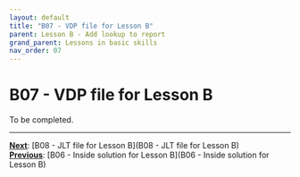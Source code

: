```yaml
---
layout: default
title: "B07 - VDP file for Lesson B"
parent: Lesson B - Add lookup to report
grand_parent: Lessons in basic skills
nav_order: 07
---
```


# B07 - VDP file for Lesson B

To be completed.  




---
**<u>Next</u>**: [B08 - JLT file for Lesson B](B08 - JLT file for Lesson B)   
**<u>Previous</u>**: [B06 - Inside solution for Lesson B](B06 - Inside solution for Lesson B)  
